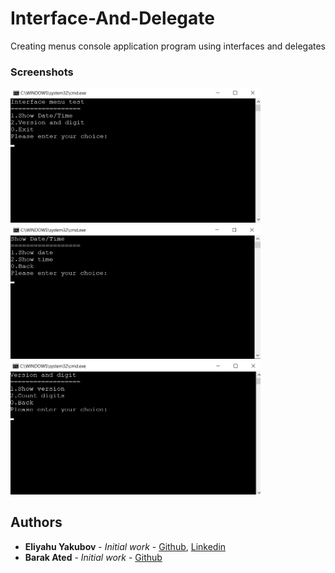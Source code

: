 # Interface-And-Delegate
Creating menus console application program using interfaces and delegates

### Screenshots

<img src="https://github.com/EliYakubov7/Interface-And-Delegate/blob/master/screenshots/interface_menu_test.png" width="400" >
<img src="https://github.com/EliYakubov7/Interface-And-Delegate/blob/master/screenshots/date_and_time.png" width="400" >
<img src="https://github.com/EliYakubov7/Interface-And-Delegate/blob/master/screenshots/version_and_digit.png" width="400" >

## Authors

* **Eliyahu Yakubov** - *Initial work* - [Github](https://github.com/EliYakubov7), [Linkedin](https://www.linkedin.com/in/eli-yakubov-961908173)
* **Barak Ated** - *Initial work* - [Github](https://github.com/barak03)

